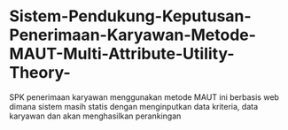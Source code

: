 # Sistem-Pendukung-Keputusan-Penerimaan-Karyawan-Metode-MAUT-Multi-Attribute-Utility-Theory-
SPK penerimaan karyawan menggunakan metode MAUT ini berbasis web dimana sistem masih statis dengan
menginputkan data kriteria, data karyawan dan akan menghasilkan perankingan
